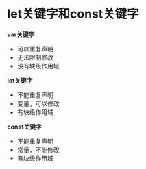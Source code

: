 # let关键字和const关键字

**var关键字**

- 可以重复声明
- 无法限制修改
- 没有块级作用域

**let关键字**

- 不能重复声明
- 变量，可以修改
- 有块级作用域

**const关键字**

- 不能重复声明
- 常量，不能修改
- 有块级作用域